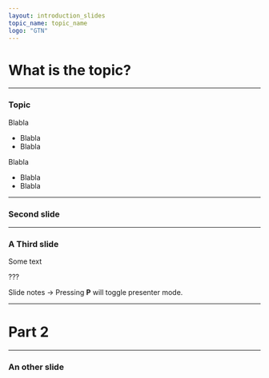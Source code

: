 ```yaml
---
layout: introduction_slides
topic_name: topic_name
logo: "GTN"
---
```


# What is the topic?

---

### Topic

Blabla 

- Blabla
- Blabla

Blabla

- Blabla
- Blabla

---

### Second slide



---

### A Third slide

Some text

???

Slide notes
-> Pressing **P** will toggle presenter mode.


---

# Part 2

---

### An other slide

